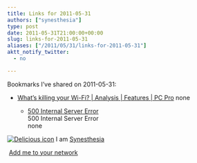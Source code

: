 ```yaml
---
title: Links for 2011-05-31
authors: ["synesthesia"]
type: post
date: 2011-05-31T21:00:00+00:00
slug: links-for-2011-05-31 
aliases: ["/2011/05/31/links-for-2011-05-31"]
aktt_notify_twitter:
  - no

---
```

Bookmarks I&#8217;ve shared on 2011-05-31:

  * [What&#8217;s killing your Wi-Fi? | Analysis | Features | PC Pro][1] 
    none</li> 
    
      * [500 Internal Server Error][2]  
        500 Internal Server Error  
        none</ul> 
    
    <p class="deliciouslink">
      <a href="https://del.icio.us/synesthesia" title="See all my bookmarks on del.icio.us"><img src="https://www.synesthesia.co.uk/images/deliciousicon.jpg" alt="Delicious icon" /></a>&nbsp;I am <a href="https://del.icio.us/synesthesia" title="See all my bookmarks on del.icio.us">Synesthesia</a>
    </p>
    
    <p class="deliciouslink">
      <a href="https://del.icio.us/network?add=synesthesia" title="Add me to your del.icio.us network"><img src="https://www.synesthesia.co.uk/images/add.gif" alt="" /></a>&nbsp;<a href="https://del.icio.us/network?add=synesthesia" title="Add me to your del.icio.us network">Add me to your network</a>
    </p>

 [1]: https://www.pcpro.co.uk/features/367672/whats-killing-your-wi-fi
 [2]: https://feeds.delicious.com/v2/rss/synesthesia
